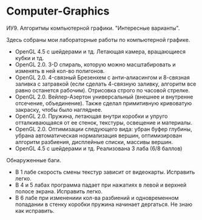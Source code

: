 # Computer-Graphics
ИУ9. Алгоритмы компьютерной графики. "Интересные варианты".

Здесь собраны мои лабораторные работы по компьютерной графике.
- OpenGL 4.5 с шейдерами и тд. Летающая камера, вращающиеся кубки и тд.
- OpenGL 2.0. 3-D спираль, которую можно масштабировать и изменять в ней кол-во полигонов.
- OpenGL 2.0. 4-связный Брезенхем с анти-алиасингом и 8-связная заливка с затравкой (если сделать 4-связную заливку, алгоритм все равно останется рабочим). Отрисовка строго по часовой стрелке.
- OpenGL 2.0. Вейлер-Азертон универсальный (внешнее и внутренне отсечение, объединение). Также сделал примитивную кривоватую закраску, чтобы было нагляднее.
- OpenGL 2.0. Пружина, летающая внутри коробки и упруго отталкивающаяся от ее стенок, текстуры, освещение и материалы.
- OpenGL 2.0. Оптимизации следующего вида: убран буфер глубины, убрана автоматическая нормализация вершин, оптимизирован алгоритм разбиения, дисплейные списки, массивы вершин.
- OpenGL 4.5 с шейдерами и тд. Реализована 3 лаба (6/8 баллов)

Обнаруженные баги.
- В 1 лабе скорость смены текстур зависит от видеокарты. Исправить легко.
- В 4 и 5 лабах программа падает при нажатиях в левой и верхней полосе экрана. Исправить легко.
- В 6 лабе при изменениии кол-ва разбиений и одновременном попадании в стенку коробки пружина начинает дергаться. Не знаю как исправить.
